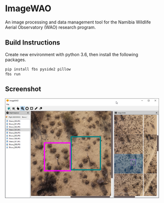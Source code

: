 # ImageWAO
An image processing and data management tool for the Namibia Wildlife Aerial Observatory (WAO) research program.

## Build Instructions
Create new environment with python 3.6, then install the following packages.
```
pip install fbs pyside2 pillow
fbs run
```

## Screenshot
![Screenshot of two Oryx](/assets/images/twoMarkedAnimals.png)
